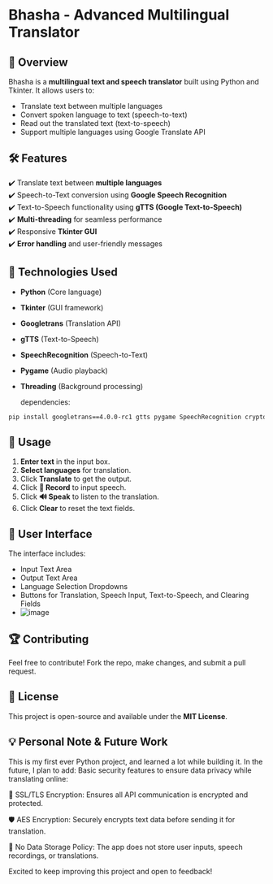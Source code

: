 # Bhasha - Advanced Multilingual Translator

## 📌 Overview
Bhasha is a **multilingual text and speech translator** built using Python and Tkinter. It allows users to:
- Translate text between multiple languages
- Convert spoken language to text (speech-to-text)
- Read out the translated text (text-to-speech)
- Support multiple languages using Google Translate API

## 🛠 Features
✔️ Translate text between **multiple languages**  
✔️ Speech-to-Text conversion using **Google Speech Recognition**  
✔️ Text-to-Speech functionality using **gTTS (Google Text-to-Speech)**  
✔️ **Multi-threading** for seamless performance  
✔️ Responsive **Tkinter GUI**  
✔️ **Error handling** and user-friendly messages  
 

## 📌 Technologies Used
- **Python** (Core language)
- **Tkinter** (GUI framework)
- **Googletrans** (Translation API)
- **gTTS** (Text-to-Speech)
- **SpeechRecognition** (Speech-to-Text)
- **Pygame** (Audio playback)
- **Threading** (Background processing)

  dependencies:
```sh
pip install googletrans==4.0.0-rc1 gtts pygame SpeechRecognition cryptography
```

## 📌 Usage
1. **Enter text** in the input box.
2. **Select languages** for translation.
3. Click **Translate** to get the output.
4. Click **🎤 Record** to input speech.
5. Click **🔊 Speak** to listen to the translation.
6. Click **Clear** to reset the text fields.

## 🎨 User Interface
The interface includes:
- Input Text Area
- Output Text Area
- Language Selection Dropdowns
- Buttons for Translation, Speech Input, Text-to-Speech, and Clearing Fields
- ![image](https://github.com/user-attachments/assets/a81d81b5-4fe3-44bb-82b4-daffd76bd0a7)

  


## 🏆 Contributing
Feel free to contribute! Fork the repo, make changes, and submit a pull request.

## 📝 License
This project is open-source and available under the **MIT License**.


## 💡 Personal Note & Future Work
This is my first ever Python project, and learned a lot while building it. In the future, I plan to add:
Basic security features to ensure data privacy while translating online:
 
 🔐 SSL/TLS Encryption: Ensures all API communication is encrypted and protected.
 
 🛡️ AES Encryption: Securely encrypts text data before sending it for translation.
 
 🚫 No Data Storage Policy: The app does not store user inputs, speech recordings, or translations.
 


Excited to keep improving this project and open to feedback!

